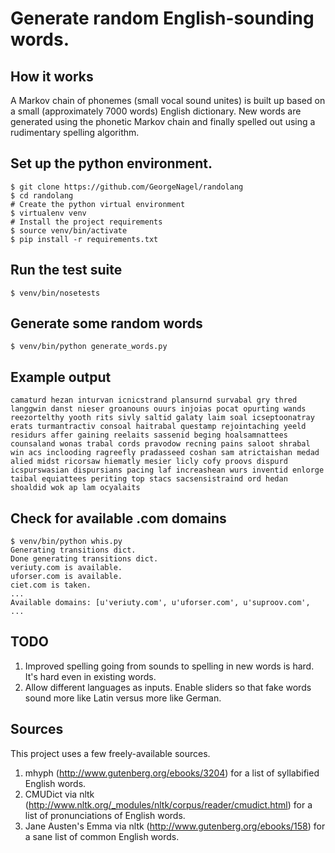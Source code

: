 # Generate random English-sounding words.

## How it works
A Markov chain of phonemes (small vocal sound unites) is built up based on a small (approximately 7000 words) English dictionary. New words are generated using the phonetic Markov chain and finally spelled out using a rudimentary spelling algorithm.

## Set up the python environment.
```
$ git clone https://github.com/GeorgeNagel/randolang
$ cd randolang
# Create the python virtual environment
$ virtualenv venv
# Install the project requirements
$ source venv/bin/activate
$ pip install -r requirements.txt
```
## Run the test suite
```
$ venv/bin/nosetests
```
## Generate some random words
```
$ venv/bin/python generate_words.py
```
## Example output
```
camaturd hezan inturvan icnicstrand plansurnd survabal gry thred langgwin danst nieser groanouns ouurs injoias pocat opurting wands reezortelthy yooth rits sivly saltid galaty laim soal icseptoonatray erats turmantractiv consoal haitrabal questamp rejointaching yeeld residurs affer gaining reelaits sassenid beging hoalsamnattees counsaland wonas trabal cords pravodow recning pains saloot shrabal win acs inclooding ragreefly pradasseed coshan sam atrictaishan medad alied midst ricorsaw hiematly mesier licly cofy proovs dispurd icspurswasian dispursians pacing laf increashean wurs inventid enlorge taibal equiattees periting top stacs sacsensistraind ord hedan shoaldid wok ap lam ocyalaits
```

## Check for available .com domains
```
$ venv/bin/python whis.py
Generating transitions dict.
Done generating transitions dict.
veriuty.com is available.
uforser.com is available.
ciet.com is taken.
...
Available domains: [u'veriuty.com', u'uforser.com', u'suproov.com',
...
```
## TODO
1. Improved spelling going from sounds to spelling in new words is hard. It's hard even in existing words.
2. Allow different languages as inputs. Enable sliders so that fake words sound more like Latin versus more like German.

## Sources
This project uses a few freely-available sources.
1. mhyph (http://www.gutenberg.org/ebooks/3204) for a list of syllabified English words.
2. CMUDict via nltk (http://www.nltk.org/_modules/nltk/corpus/reader/cmudict.html) for a list of pronunciations of English words.
3. Jane Austen's Emma via nltk (http://www.gutenberg.org/ebooks/158) for a sane list of common English words.
